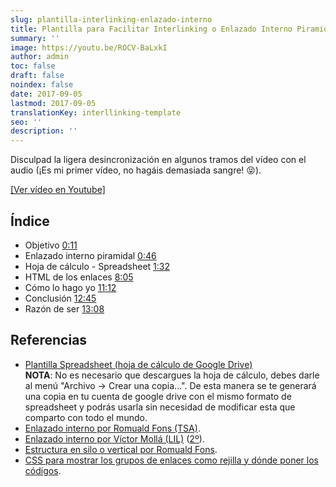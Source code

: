 ```yaml
---
slug: plantilla-interlinking-enlazado-interno
title: Plantilla para Facilitar Interlinking o Enlazado Interno Piramidal
summary: ''
image: https://youtu.be/ROCV-BaLxkI
author: admin
toc: false
draft: false
noindex: false
date: 2017-09-05
lastmod: 2017-09-05
translationKey: interllinking-template
seo: ''
description: ''
---
```

Disculpad la ligera desincronización en algunos tramos del vídeo con el audio (¡Es mi primer vídeo, no hagáis demasiada sangre! 😝).

[[Ver vídeo en Youtube]](https://www.youtube.com/watch?v=ROCV-BaLxkI)

## Índice

- Objetivo [0:11](https://www.youtube.com/watch?v=ROCV-BaLxkI&t=11 "[nofollow]")
- Enlazado interno piramidal [0:46](https://www.youtube.com/watch?v=ROCV-BaLxkI&t=46 "[nofollow]")
- Hoja de cálculo - Spreadsheet [1:32](https://www.youtube.com/watch?v=ROCV-BaLxkI&t=92 "[nofollow]")
- HTML de los enlaces [8:05](https://www.youtube.com/watch?v=ROCV-BaLxkI&t=485 "[nofollow]")
- Cómo lo hago yo [11:12](https://www.youtube.com/watch?v=ROCV-BaLxkI&t=672 "[nofollow]")
- Conclusión [12:45](https://www.youtube.com/watch?v=ROCV-BaLxkI&t=765 "[nofollow]")
- Razón de ser [13:08](https://www.youtube.com/watch?v=ROCV-BaLxkI&t=788 "[nofollow]")

## Referencias

- [Plantilla Spreadsheet (hoja de cálculo de Google Drive)](https://docs.google.com/spreadsheets/d/1PwIrUtag8Qfk3iYRdkBJctpMbrq5aZqzJN8qyipzu7s/edit "[nofollow]")<br>
**NOTA**: No es necesario que descargues la hoja de cálculo, debes darle al menú "Archivo → Crear una copia...". De esta manera se te generará una copia en tu cuenta de google drive con el mismo formato de spreadsheet y podrás usarla sin necesidad de modificar esta que comparto con todo el mundo.
- [Enlazado interno por Romuald Fons (TSA)](https://www.youtube.com/watch?v=ABb5hga1Yow "[nofollow]").
- [Enlazado interno por Víctor Mollá (LIL)](https://www.youtube.com/watch?v=ANfE5BAdxYc "[nofollow]") ([2º](https://www.youtube.com/watch?v=02z87OhdhwI "[nofollow]")).
- [Estructura en silo o vertical por Romuald Fons](https://www.youtube.com/watch?v=0wxiILqG0yM "[nofollow]").
- [CSS para mostrar los grupos de enlaces como rejilla y dónde poner los códigos](/rejilla-adaptable-sin-plugins-html-css/).